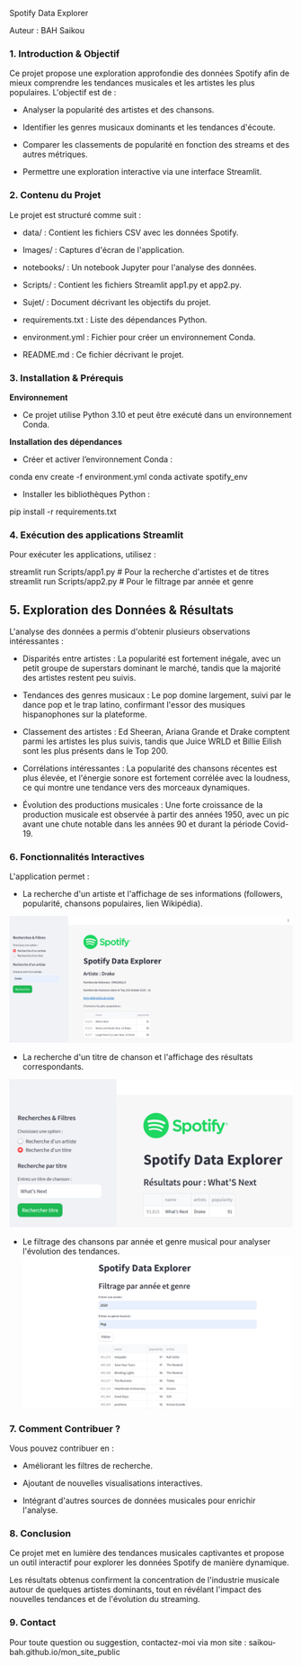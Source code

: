 Spotify Data Explorer

Auteur : BAH Saikou

### **1. Introduction & Objectif**

Ce projet propose une exploration approfondie des données Spotify afin de mieux comprendre les tendances musicales et les artistes les plus populaires. L'objectif est de :

- Analyser la popularité des artistes et des chansons.

- Identifier les genres musicaux dominants et les tendances d'écoute.

- Comparer les classements de popularité en fonction des streams et des autres métriques.

- Permettre une exploration interactive via une interface Streamlit.

### **2. Contenu du Projet**

Le projet est structuré comme suit :

- data/ : Contient les fichiers CSV avec les données Spotify.

- Images/ : Captures d'écran de l'application.

- notebooks/ : Un notebook Jupyter pour l'analyse des données.

- Scripts/ : Contient les fichiers Streamlit app1.py et app2.py.

- Sujet/ : Document décrivant les objectifs du projet.

- requirements.txt : Liste des dépendances Python.

- environment.yml : Fichier pour créer un environnement Conda.

- README.md : Ce fichier décrivant le projet.

### **3. Installation & Prérequis**

**Environnement**

- Ce projet utilise Python 3.10 et peut être exécuté dans un environnement Conda.

**Installation des dépendances**

- Créer et activer l’environnement Conda :

conda env create -f environment.yml
conda activate spotify_env

- Installer les bibliothèques Python :

pip install -r requirements.txt

### **4. Exécution des applications Streamlit**

Pour exécuter les applications, utilisez :

streamlit run Scripts/app1.py  # Pour la recherche d'artistes et de titres
streamlit run Scripts/app2.py  # Pour le filtrage par année et genre

## **5. Exploration des Données & Résultats**

L'analyse des données a permis d'obtenir plusieurs observations intéressantes :

- Disparités entre artistes : La popularité est fortement inégale, avec un petit groupe de superstars dominant le marché, tandis que la majorité des artistes restent peu suivis.

- Tendances des genres musicaux : Le pop domine largement, suivi par le dance pop et le trap latino, confirmant l'essor des musiques hispanophones sur la plateforme.

- Classement des artistes : Ed Sheeran, Ariana Grande et Drake comptent parmi les artistes les plus suivis, tandis que Juice WRLD et Billie Eilish sont les plus présents dans le Top 200.

- Corrélations intéressantes : La popularité des chansons récentes est plus élevée, et l'énergie sonore est fortement corrélée avec la loudness, ce qui montre une tendance vers des morceaux dynamiques.

- Évolution des productions musicales : Une forte croissance de la production musicale est observée à partir des années 1950, avec un pic avant une chute notable dans les années 90 et durant la période Covid-19.

### **6. Fonctionnalités Interactives**

L'application permet :

- La recherche d'un artiste et l'affichage de ses informations (followers, popularité, chansons populaires, lien Wikipédia).

![Recherche d'un artiste](Images/image_1_Recherche_Artiste.png)

- La recherche d'un titre de chanson et l'affichage des résultats correspondants.

![Recherche d'un titre](Images/image_2_Recherche_Titre.png)

- Le filtrage des chansons par année et genre musical pour analyser l'évolution des tendances.
![Filtrage par année et genre](Images/image_2_Recherche_Annee.png)



### **7. Comment Contribuer ?**

Vous pouvez contribuer en :

- Améliorant les filtres de recherche.

- Ajoutant de nouvelles visualisations interactives.

- Intégrant d'autres sources de données musicales pour enrichir l'analyse.

### **8. Conclusion**

Ce projet met en lumière des tendances musicales captivantes et propose un outil interactif pour explorer les données Spotify de manière dynamique.

Les résultats obtenus confirment la concentration de l'industrie musicale autour de quelques artistes dominants, tout en révélant l'impact des nouvelles tendances et de l'évolution du streaming.

### **9. Contact**

Pour toute question ou suggestion, contactez-moi via mon site : saikou-bah.github.io/mon_site_public

